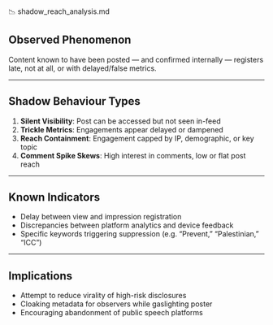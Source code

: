 📉 shadow_reach_analysis.md

## Observed Phenomenon
Content known to have been posted — and confirmed internally — registers late, not at all, or with delayed/false metrics.

---

## Shadow Behaviour Types

1. **Silent Visibility**: Post can be accessed but not seen in-feed
2. **Trickle Metrics**: Engagements appear delayed or dampened
3. **Reach Containment**: Engagement capped by IP, demographic, or key topic
4. **Comment Spike Skews**: High interest in comments, low or flat post reach

---

## Known Indicators

- Delay between view and impression registration
- Discrepancies between platform analytics and device feedback
- Specific keywords triggering suppression (e.g. “Prevent,” “Palestinian,” “ICC”)

---

## Implications

- Attempt to reduce virality of high-risk disclosures
- Cloaking metadata for observers while gaslighting poster
- Encouraging abandonment of public speech platforms
